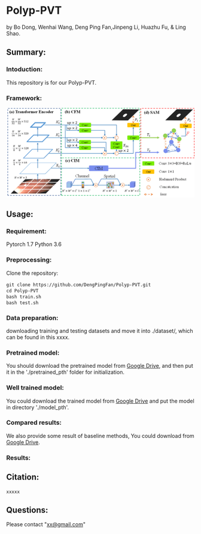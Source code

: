 # Polyp-PVT

by Bo Dong, Wenhai Wang, Deng Ping Fan,Jinpeng Li, Huazhu Fu, & Ling Shao.

## Summary:

### Intoduction:
This repository is for our Polyp-PVT.

### Framework:
![](https://github.com/DengPingFan/Polyp-PVT/blob/main/Figs/network.png)

## Usage:
### Requirement:
Pytorch 1.7
Python 3.6

### Preprocessing:
Clone the repository:
```
git clone https://github.com/DengPingFan/Polyp-PVT.git
cd Polyp-PVT 
bash train.sh
bash test.sh
```

### Data preparation:
downloading training and testing datasets and move it into ./dataset/, which can be found in this xxxx.

### Pretrained model:
You should download the pretrained model from [Google Drive](xxxx), and then put it in the './pretrained_pth' folder for initialization. 

### Well trained model:
You could download the trained model from [Google Drive](xxxxx) and put the model in directory './model_pth'.

### Compared results:
We also provide some result of baseline methods, You could download from [Google Drive](xxxxx).

### Results:


## Citation:
```
xxxxx
```

## Questions:
Please contact "xx@gmail.com" 
